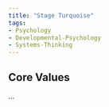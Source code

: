 ```yaml
---
title: "Stage Turquoise"
tags:
- Psychology
- Developmental-Psychology
- Systems-Thinking
---
```


## Core Values

...

